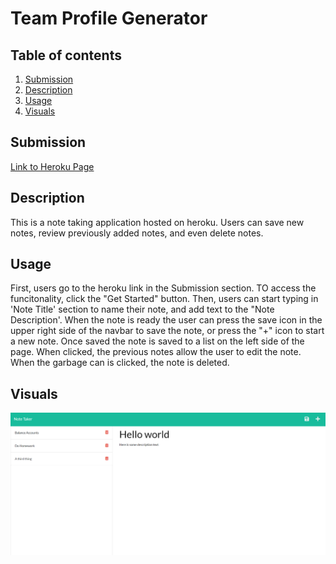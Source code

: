 # Team Profile Generator

  ## Table of contents
  1. [Submission](#submission)
  2. [Description](#description)
  3. [Usage](#usage)
  4. [Visuals](#visuals)

  ## Submission
  [Link to Heroku Page](https://immense-fortress-65824.herokuapp.com/)

  ## Description
  This is a note taking application hosted on heroku. Users can save new notes, review previously added notes, and even delete notes.
 
  ## Usage
  First, users go to the heroku link in the Submission section. TO access the funcitonality, click the "Get Started" button. Then, users can start typing in 'Note Title' section to name their note, and add text to the "Note Description'. When the note is ready the user can press the save icon in the upper right side of the navbar to save the note, or press the "+" icon to start a new note. Once saved the note is saved to a list on the left side of the page. When clicked, the previous notes allow the user to edit the note. When the garbage can is clicked, the note is deleted.

  ## Visuals

 ![Alt text](/Assets/Note-Taker-Image.png "Heroku Page Image")